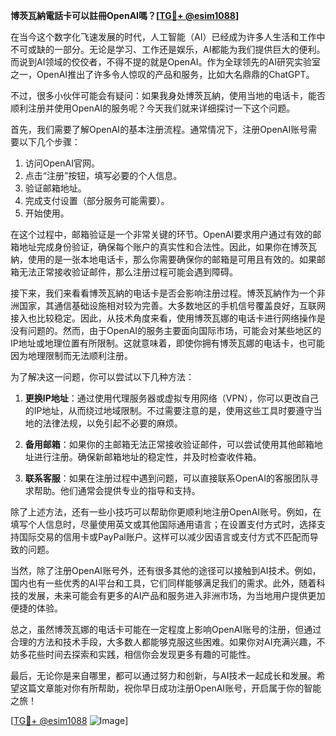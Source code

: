 **博茨瓦納電話卡可以註冊OpenAI嗎？[[TG💪+ @esim1088](https://t.me/s/esim1088)]**

在当今这个数字化飞速发展的时代，人工智能（AI）已经成为许多人生活和工作中不可或缺的一部分。无论是学习、工作还是娱乐，AI都能为我们提供巨大的便利。而说到AI领域的佼佼者，不得不提的就是OpenAI。作为全球领先的AI研究实验室之一，OpenAI推出了许多令人惊叹的产品和服务，比如大名鼎鼎的ChatGPT。

不过，很多小伙伴可能会有疑问：如果我身处博茨瓦納，使用当地的电话卡，能否顺利注册并使用OpenAI的服务呢？今天我们就来详细探讨一下这个问题。

首先，我们需要了解OpenAI的基本注册流程。通常情况下，注册OpenAI账号需要以下几个步骤：

1. 访问OpenAI官网。
2. 点击“注册”按钮，填写必要的个人信息。
3. 验证邮箱地址。
4. 完成支付设置（部分服务可能需要）。
5. 开始使用。

在这个过程中，邮箱验证是一个非常关键的环节。OpenAI要求用户通过有效的邮箱地址完成身份验证，确保每个账户的真实性和合法性。因此，如果你在博茨瓦納，使用的是一张本地电话卡，那么你需要确保你的邮箱是可用且有效的。如果邮箱无法正常接收验证邮件，那么注册过程可能会遇到障碍。

接下来，我们来看看博茨瓦納的电话卡是否会影响注册过程。博茨瓦納作为一个非洲国家，其通信基础设施相对较为完善。大多数地区的手机信号覆盖良好，互联网接入也比较稳定。因此，从技术角度来看，使用博茨瓦娜的电话卡进行网络操作是没有问题的。然而，由于OpenAI的服务主要面向国际市场，可能会对某些地区的IP地址或地理位置有所限制。这就意味着，即使你拥有博茨瓦娜的电话卡，也可能因为地理限制而无法顺利注册。

为了解决这一问题，你可以尝试以下几种方法：

1. **更换IP地址**：通过使用代理服务器或虚拟专用网络（VPN），你可以更改自己的IP地址，从而绕过地域限制。不过需要注意的是，使用这些工具时要遵守当地的法律法规，以免引起不必要的麻烦。

2. **备用邮箱**：如果你的主邮箱无法正常接收验证邮件，可以尝试使用其他邮箱地址进行注册。确保新邮箱地址的稳定性，并及时检查收件箱。

3. **联系客服**：如果在注册过程中遇到问题，可以直接联系OpenAI的客服团队寻求帮助。他们通常会提供专业的指导和支持。

除了上述方法，还有一些小技巧可以帮助你更顺利地注册OpenAI账号。例如，在填写个人信息时，尽量使用英文或其他国际通用语言；在设置支付方式时，选择支持国际交易的信用卡或PayPal账户。这样可以减少因语言或支付方式不匹配而导致的问题。

当然，除了注册OpenAI账号外，还有很多其他的途径可以接触到AI技术。例如，国内也有一些优秀的AI平台和工具，它们同样能够满足我们的需求。此外，随着科技的发展，未来可能会有更多的AI产品和服务进入非洲市场，为当地用户提供更加便捷的体验。

总之，虽然博茨瓦娜的电话卡可能在一定程度上影响OpenAI账号的注册，但通过合理的方法和技术手段，大多数人都能够克服这些困难。如果你对AI充满兴趣，不妨多花些时间去探索和实践，相信你会发现更多有趣的可能性。

最后，无论你是来自哪里，都可以通过努力和创新，与AI技术一起成长和发展。希望这篇文章能对你有所帮助，祝你早日成功注册OpenAI账号，开启属于你的智能之旅！

[[TG💪+ @esim1088](https://t.me/s/esim1088) ![Image](https://i.postimg.cc/4NQfJmqS/Snipaste-2025-05-13-00-14-12.png)]